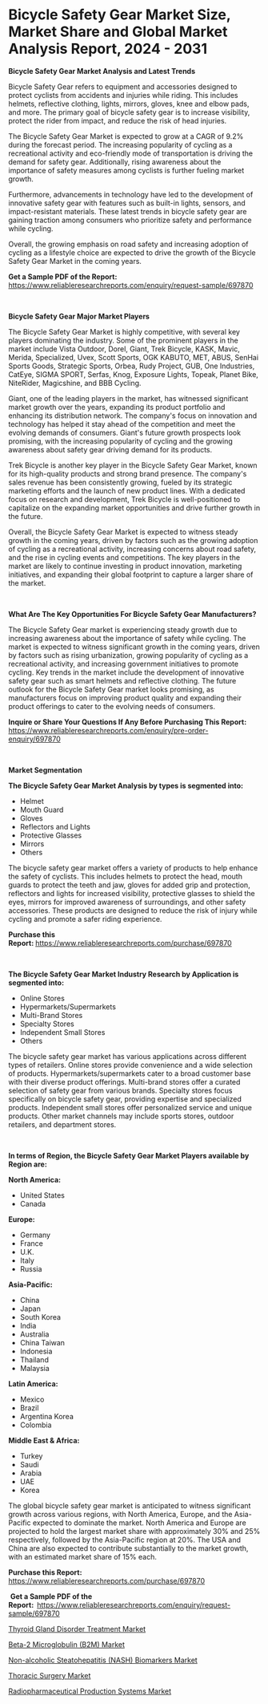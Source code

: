 <p><h1>Bicycle Safety Gear Market Size, Market Share and Global Market Analysis Report, 2024 - 2031</h1></p><p><strong>Bicycle Safety Gear Market Analysis and Latest Trends</strong></p>
<p><p>Bicycle Safety Gear refers to equipment and accessories designed to protect cyclists from accidents and injuries while riding. This includes helmets, reflective clothing, lights, mirrors, gloves, knee and elbow pads, and more. The primary goal of bicycle safety gear is to increase visibility, protect the rider from impact, and reduce the risk of head injuries.</p><p>The Bicycle Safety Gear Market is expected to grow at a CAGR of 9.2% during the forecast period. The increasing popularity of cycling as a recreational activity and eco-friendly mode of transportation is driving the demand for safety gear. Additionally, rising awareness about the importance of safety measures among cyclists is further fueling market growth.</p><p>Furthermore, advancements in technology have led to the development of innovative safety gear with features such as built-in lights, sensors, and impact-resistant materials. These latest trends in bicycle safety gear are gaining traction among consumers who prioritize safety and performance while cycling.</p><p>Overall, the growing emphasis on road safety and increasing adoption of cycling as a lifestyle choice are expected to drive the growth of the Bicycle Safety Gear Market in the coming years.</p></p>
<p><strong>Get a Sample PDF of the Report:&nbsp;</strong> <a href="https://www.reliableresearchreports.com/enquiry/request-sample/697870">https://www.reliableresearchreports.com/enquiry/request-sample/697870</a></p>
<p>&nbsp;</p>
<p><strong>Bicycle Safety Gear Major Market Players</strong></p>
<p><p>The Bicycle Safety Gear Market is highly competitive, with several key players dominating the industry. Some of the prominent players in the market include Vista Outdoor, Dorel, Giant, Trek Bicycle, KASK, Mavic, Merida, Specialized, Uvex, Scott Sports, OGK KABUTO, MET, ABUS, SenHai Sports Goods, Strategic Sports, Orbea, Rudy Project, GUB, One Industries, CatEye, SIGMA SPORT, Serfas, Knog, Exposure Lights, Topeak, Planet Bike, NiteRider, Magicshine, and BBB Cycling.</p><p>Giant, one of the leading players in the market, has witnessed significant market growth over the years, expanding its product portfolio and enhancing its distribution network. The company's focus on innovation and technology has helped it stay ahead of the competition and meet the evolving demands of consumers. Giant's future growth prospects look promising, with the increasing popularity of cycling and the growing awareness about safety gear driving demand for its products.</p><p>Trek Bicycle is another key player in the Bicycle Safety Gear Market, known for its high-quality products and strong brand presence. The company's sales revenue has been consistently growing, fueled by its strategic marketing efforts and the launch of new product lines. With a dedicated focus on research and development, Trek Bicycle is well-positioned to capitalize on the expanding market opportunities and drive further growth in the future.</p><p>Overall, the Bicycle Safety Gear Market is expected to witness steady growth in the coming years, driven by factors such as the growing adoption of cycling as a recreational activity, increasing concerns about road safety, and the rise in cycling events and competitions. The key players in the market are likely to continue investing in product innovation, marketing initiatives, and expanding their global footprint to capture a larger share of the market.</p></p>
<p>&nbsp;</p>
<p><strong>What Are The Key Opportunities For Bicycle Safety Gear Manufacturers?</strong></p>
<p><p>The Bicycle Safety Gear market is experiencing steady growth due to increasing awareness about the importance of safety while cycling. The market is expected to witness significant growth in the coming years, driven by factors such as rising urbanization, growing popularity of cycling as a recreational activity, and increasing government initiatives to promote cycling. Key trends in the market include the development of innovative safety gear such as smart helmets and reflective clothing. The future outlook for the Bicycle Safety Gear market looks promising, as manufacturers focus on improving product quality and expanding their product offerings to cater to the evolving needs of consumers.</p></p>
<p><strong>Inquire or Share Your Questions If Any Before Purchasing This Report:</strong> <a href="https://www.reliableresearchreports.com/enquiry/pre-order-enquiry/697870">https://www.reliableresearchreports.com/enquiry/pre-order-enquiry/697870</a></p>
<p>&nbsp;</p>
<p><strong>Market Segmentation</strong></p>
<p><strong>The Bicycle Safety Gear Market Analysis by types is segmented into:</strong></p>
<p><ul><li>Helmet</li><li>Mouth Guard</li><li>Gloves</li><li>Reflectors and Lights</li><li>Protective Glasses</li><li>Mirrors</li><li>Others</li></ul></p>
<p><p>The bicycle safety gear market offers a variety of products to help enhance the safety of cyclists. This includes helmets to protect the head, mouth guards to protect the teeth and jaw, gloves for added grip and protection, reflectors and lights for increased visibility, protective glasses to shield the eyes, mirrors for improved awareness of surroundings, and other safety accessories. These products are designed to reduce the risk of injury while cycling and promote a safer riding experience.</p></p>
<p><strong>Purchase this Report:&nbsp;</strong><a href="https://www.reliableresearchreports.com/purchase/697870">https://www.reliableresearchreports.com/purchase/697870</a></p>
<p>&nbsp;</p>
<p><strong>The Bicycle Safety Gear Market Industry Research by Application is segmented into:</strong></p>
<p><ul><li>Online Stores</li><li>Hypermarkets/Supermarkets</li><li>Multi-Brand Stores</li><li>Specialty Stores</li><li>Independent Small Stores</li><li>Others</li></ul></p>
<p><p>The bicycle safety gear market has various applications across different types of retailers. Online stores provide convenience and a wide selection of products. Hypermarkets/supermarkets cater to a broad customer base with their diverse product offerings. Multi-brand stores offer a curated selection of safety gear from various brands. Specialty stores focus specifically on bicycle safety gear, providing expertise and specialized products. Independent small stores offer personalized service and unique products. Other market channels may include sports stores, outdoor retailers, and department stores.</p></p>
<p>&nbsp;</p>
<p><strong>In terms of Region, the Bicycle Safety Gear Market Players available by Region are:</strong></p>
<p>
    <p> <strong> North America: </strong>
        <ul>
            <li>United States</li>
            <li>Canada</li>
        </ul>
        </p> 
    <p> <strong> Europe: </strong>
        <ul>
            <li>Germany</li>
            <li>France</li>
            <li>U.K.</li>
            <li>Italy</li>
            <li>Russia</li>
        </ul>
        </p> 
    <p> <strong> Asia-Pacific: </strong>
        <ul>
            <li>China</li>
            <li>Japan</li>
            <li>South Korea</li>
            <li>India</li>
            <li>Australia</li>
            <li>China Taiwan</li>
            <li>Indonesia</li>
            <li>Thailand</li>
            <li>Malaysia</li>
        </ul>
        </p> 
    <p> <strong> Latin America: </strong>
        <ul>
            <li>Mexico</li>
            <li>Brazil</li>
            <li>Argentina Korea</li>
            <li>Colombia</li>
        </ul>
        </p> 
    <p> <strong> Middle East & Africa: </strong>
        <ul>
            <li>Turkey</li>
            <li>Saudi</li>
            <li>Arabia</li>
            <li>UAE</li>
            <li>Korea</li>
        </ul>
    </p>
    </p>
<p><p>The global bicycle safety gear market is anticipated to witness significant growth across various regions, with North America, Europe, and the Asia-Pacific expected to dominate the market. North America and Europe are projected to hold the largest market share with approximately 30% and 25% respectively, followed by the Asia-Pacific region at 20%. The USA and China are also expected to contribute substantially to the market growth, with an estimated market share of 15% each.</p></p>
<p><strong>Purchase this Report: </strong><a href="https://www.reliableresearchreports.com/purchase/697870">https://www.reliableresearchreports.com/purchase/697870</a></p>
<p>&nbsp;<strong>Get a Sample PDF of the Report:&nbsp;&nbsp;</strong><a href="https://www.reliableresearchreports.com/enquiry/request-sample/697870">https://www.reliableresearchreports.com/enquiry/request-sample/697870</a></p>
<p><strong></strong></p>
<p><p><a href="https://medium.com/@marionlang1939/thyroid-gland-disorder-treatment-market-trends-and-market-analysis-forecasted-for-period-2024-2031-41998b282e4b">Thyroid Gland Disorder Treatment Market</a></p><p><a href="https://issuu.com/reportprime-2/docs/beta-2-microglobulin-b2m-market-size-2030.pptx">Beta-2 Microglobulin (B2M) Market</a></p><p><a href="https://issuu.com/reportprime-2/docs/non-alcoholic-steatohepatitis-nash-biomarkers-mark">Non-alcoholic Steatohepatitis (NASH) Biomarkers Market</a></p><p><a href="https://medium.com/@marionlang1939/thoracic-surgery-market-furnishes-information-on-market-share-market-trends-and-market-growth-aaad4021b505">Thoracic Surgery Market</a></p><p><a href="https://github.com/derrinmiltonellis35gcl/Market-Research-Report-List-1/blob/main/radiopharmaceutical-production-systems-market.md">Radiopharmaceutical Production Systems Market</a></p></p>
